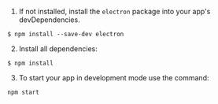 1. If not installed, install the `electron` package into your app's devDependencies.
```
$ npm install --save-dev electron
```
2. Install all dependencies:
```
$ npm install
```
3. To start your app in development mode use the command:
```
npm start
```
